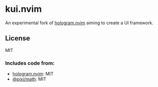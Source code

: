 # kui.nvim

An experimental fork of [hologram.nvim](https://github.com/edluffy/hologram.nvim) aiming to create a UI framework.

## License

MIT

### Includes code from:

 - [hologram.nvim](https://github.com/edluffy/hologram.nvim): MIT
 - [@pixi/math](https://github.com/pixijs/pixijs/tree/dev/packages/math): MIT
